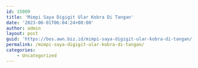 ```yaml
---
id: 15009
title: 'Mimpi Saya Digigit Ular Kobra Di Tangan'
date: '2023-06-01T06:04:24+00:00'
author: admin
layout: post
guid: 'https://bos.awn.biz.id/mimpi-saya-digigit-ular-kobra-di-tangan/'
permalink: /mimpi-saya-digigit-ular-kobra-di-tangan/
categories:
    - Uncategorized
---
```


